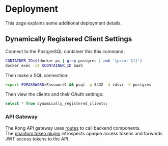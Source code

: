 # Deployment

This page explains some additional deployment details.

## Dynamically Registered Client Settings

Connect to the PostgreSQL container this this command:

```bash
CONTAINER_ID=$(docker ps | grep postgres | awk '{print $1}')
docker exec -it $CONTAINER_ID bash
```

Then make a SQL connection:

```bash
export PGPASSWORD=Password1 && psql -p 5432 -d idsvr -U postgres
```

Then view the clients and their OAuth settings:

```sql
select * from dynamically_registered_clients;
```

### API Gateway

The Kong API gateway uses [routes](apigateway/kong.yml) to call backend components.\
The [phantom token plugin](https://github.com/curityio/nginx-lua-phantom-token-plugin) introspects opaque access tokens and forwards JWT access tokens to the API.
